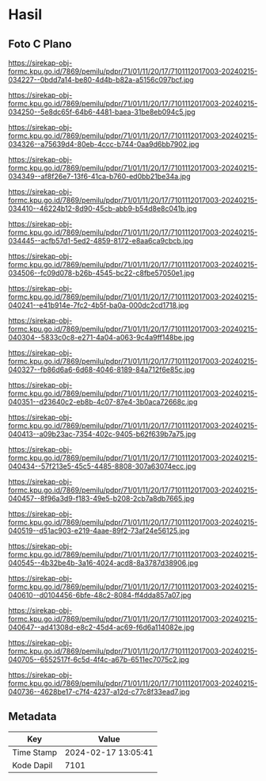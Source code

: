# Hasil

## Foto C Plano

https://sirekap-obj-formc.kpu.go.id/7869/pemilu/pdpr/71/01/11/20/17/7101112017003-20240215-034227--0bdd7a14-be80-4d4b-b82a-a5156c097bcf.jpg

https://sirekap-obj-formc.kpu.go.id/7869/pemilu/pdpr/71/01/11/20/17/7101112017003-20240215-034250--5e8dc65f-64b6-4481-baea-31be8eb094c5.jpg

https://sirekap-obj-formc.kpu.go.id/7869/pemilu/pdpr/71/01/11/20/17/7101112017003-20240215-034326--a75639d4-80eb-4ccc-b744-0aa9d6bb7902.jpg

https://sirekap-obj-formc.kpu.go.id/7869/pemilu/pdpr/71/01/11/20/17/7101112017003-20240215-034349--af8f26e7-13f6-41ca-b760-ed0bb21be34a.jpg

https://sirekap-obj-formc.kpu.go.id/7869/pemilu/pdpr/71/01/11/20/17/7101112017003-20240215-034410--46224b12-8d90-45cb-abb9-b54d8e8c041b.jpg

https://sirekap-obj-formc.kpu.go.id/7869/pemilu/pdpr/71/01/11/20/17/7101112017003-20240215-034445--acfb57d1-5ed2-4859-8172-e8aa6ca9cbcb.jpg

https://sirekap-obj-formc.kpu.go.id/7869/pemilu/pdpr/71/01/11/20/17/7101112017003-20240215-034506--fc09d078-b26b-4545-bc22-c8fbe57050e1.jpg

https://sirekap-obj-formc.kpu.go.id/7869/pemilu/pdpr/71/01/11/20/17/7101112017003-20240215-040241--e41b914e-7fc2-4b5f-ba0a-000dc2cd1718.jpg

https://sirekap-obj-formc.kpu.go.id/7869/pemilu/pdpr/71/01/11/20/17/7101112017003-20240215-040304--5833c0c8-e271-4a04-a063-9c4a9ff148be.jpg

https://sirekap-obj-formc.kpu.go.id/7869/pemilu/pdpr/71/01/11/20/17/7101112017003-20240215-040327--fb86d6a6-6d68-4046-8189-84a712f6e85c.jpg

https://sirekap-obj-formc.kpu.go.id/7869/pemilu/pdpr/71/01/11/20/17/7101112017003-20240215-040351--d23640c2-eb8b-4c07-87e4-3b0aca72668c.jpg

https://sirekap-obj-formc.kpu.go.id/7869/pemilu/pdpr/71/01/11/20/17/7101112017003-20240215-040413--a09b23ac-7354-402c-9405-b62f639b7a75.jpg

https://sirekap-obj-formc.kpu.go.id/7869/pemilu/pdpr/71/01/11/20/17/7101112017003-20240215-040434--57f213e5-45c5-4485-8808-307a63074ecc.jpg

https://sirekap-obj-formc.kpu.go.id/7869/pemilu/pdpr/71/01/11/20/17/7101112017003-20240215-040457--8f96a3d9-f183-49e5-b208-2cb7a8db7665.jpg

https://sirekap-obj-formc.kpu.go.id/7869/pemilu/pdpr/71/01/11/20/17/7101112017003-20240215-040519--d51ac903-e219-4aae-89f2-73af24e56125.jpg

https://sirekap-obj-formc.kpu.go.id/7869/pemilu/pdpr/71/01/11/20/17/7101112017003-20240215-040545--4b32be4b-3a16-4024-acd8-8a3787d38906.jpg

https://sirekap-obj-formc.kpu.go.id/7869/pemilu/pdpr/71/01/11/20/17/7101112017003-20240215-040610--d0104456-6bfe-48c2-8084-ff4dda857a07.jpg

https://sirekap-obj-formc.kpu.go.id/7869/pemilu/pdpr/71/01/11/20/17/7101112017003-20240215-040647--ad41308d-e8c2-45d4-ac69-f6d6a114082e.jpg

https://sirekap-obj-formc.kpu.go.id/7869/pemilu/pdpr/71/01/11/20/17/7101112017003-20240215-040705--6552517f-6c5d-4f4c-a67b-6511ec7075c2.jpg

https://sirekap-obj-formc.kpu.go.id/7869/pemilu/pdpr/71/01/11/20/17/7101112017003-20240215-040736--4628be17-c7f4-4237-a12d-c77c8f33ead7.jpg


## Metadata

| Key        | Value               |
| ---------- | ------------------- |
| Time Stamp | 2024-02-17 13:05:41 |
| Kode Dapil | 7101                |



